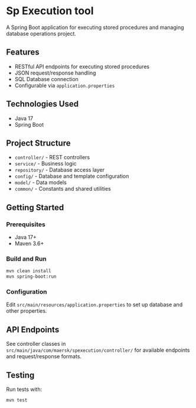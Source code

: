 # Sp Execution tool

A Spring Boot application for executing stored procedures and managing database operations project.

## Features
- RESTful API endpoints for executing stored procedures
- JSON request/response handling
- SQL Database connection
- Configurable via `application.properties`

## Technologies Used
- Java 17
- Spring Boot

## Project Structure
- `controller/` - REST controllers
- `service/` - Business logic
- `repository/` - Database access layer
- `config/` - Database and template configuration
- `model/` - Data models
- `common/` - Constants and shared utilities

## Getting Started

### Prerequisites
- Java 17+
- Maven 3.6+

### Build and Run
```bash
mvn clean install
mvn spring-boot:run
```

### Configuration
Edit `src/main/resources/application.properties` to set up database and other properties.

## API Endpoints
See controller classes in `src/main/java/com/maersk/spexecution/controller/` for available endpoints and request/response formats.

## Testing
Run tests with:
```bash
mvn test
```


